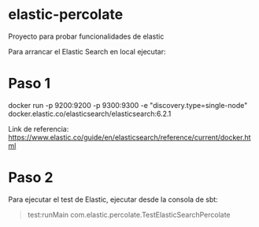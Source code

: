 # elastic-percolate
Proyecto para probar funcionalidades de elastic

Para arrancar el Elastic Search en local ejecutar:


Paso 1
======
docker run -p 9200:9200 -p 9300:9300 -e "discovery.type=single-node" docker.elastic.co/elasticsearch/elasticsearch:6.2.1

Link de referencia:
https://www.elastic.co/guide/en/elasticsearch/reference/current/docker.html


Paso 2
======
Para ejecutar el test de Elastic, ejecutar desde la consola de sbt:

> test:runMain com.elastic.percolate.TestElasticSearchPercolate
